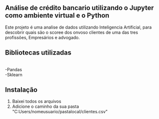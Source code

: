  ## Análise de crédito bancario utilizando o Jupyter como ambiente virtual e o Python

 Este projeto é uma analise de dados utilizando Inteligencia Artificial, para descobrir quais são o scoree dos onvoso clientes de uma das tres profissões, Empresários e advogado.
## Bibliotecas utilizadas
<br>
-Pandas
<br>
-Sklearn

## Instalação
1. Baixei todos os arquivos
2. Adicione o caminho da sua pasta "C:Users/nomeusuario/pastalocal/clientes.csv"

   
